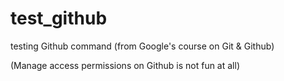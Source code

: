 # test_github

testing Github command (from Google's course on Git &amp; Github)

(Manage access permissions on Github is not fun at all)
